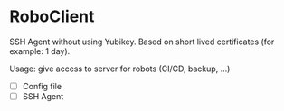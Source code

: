 # RoboClient

SSH Agent without using Yubikey. Based on short lived certificates (for example: 1 day).

Usage: give access to server for robots (CI/CD, backup, ...)

* [ ] Config file
* [ ] SSH Agent
